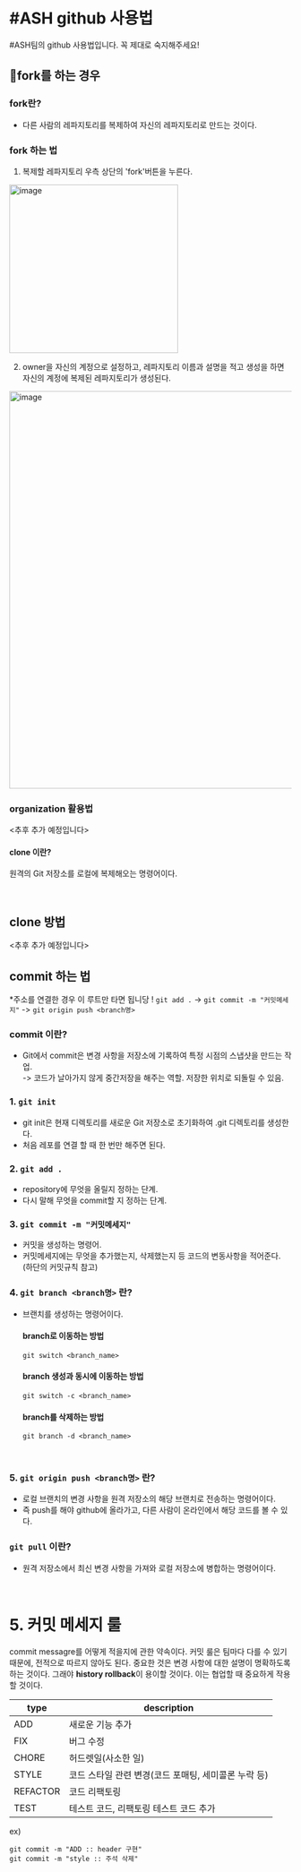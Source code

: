 # #ASH github 사용법
#ASH팀의 github 사용법입니다. 꼭 제대로 숙지해주세요!

## 🍴fork를 하는 경우

### fork란?
- 다른 사람의 레파지토리를 복제하여 자신의 레파지토리로 만드는 것이다.

### fork 하는 법
1. 복제할 레파지토리 우측 상단의 'fork'버튼을 누른다.
<img width="301" alt="image" src="https://github.com/ASHBROWNS/README/assets/128370710/f6d83fab-6226-4e69-86a5-298714a58add">


2. owner을 자신의 계정으로 설정하고, 레파지토리 이름과 설명을 적고 생성을 하면 자신의 계정에 복제된 레파지토리가 생성된다.
<img width="710" alt="image" src="https://github.com/ASHBROWNS/README/assets/128370710/a0077b7e-bfbc-4adc-aa5d-98163007b17f">


### organization 활용법

<추후 추가 예정입니다>

#### clone 이란?
원격의 Git 저장소를 로컬에 복제해오는 명령어이다.

<br/>

## clone 방법
<추후 추가 예정입니다>


## commit 하는 법
*주소를 연결한 경우 이 루트만 타면 됩니당 !
`git add .` -> `git commit -m "커밋메세지"` -> `git origin push <branch명>`

### commit 이란?
- Git에서 commit은 변경 사항을 저장소에 기록하여 특정 시점의 스냅샷을 만드는 작업. <br />
  -> 코드가 날아가지 않게 중간저장을 해주는 역할. 저장한 위치로 되돌릴 수 있음.

### 1. `git init`
- git init은 현재 디렉토리를 새로운 Git 저장소로 초기화하여 .git 디렉토리를 생성한다.
- 처음 레포를 연결 할 때 한 번만 해주면 된다.

### 2. `git add .`
- repository에 무엇을 올릴지 정하는 단계.
- 다시 말해 무엇을 commit할 지 정하는 단계.

### 3. `git commit -m "커밋메세지"`
- 커밋을 생성하는 명령어.
- 커밋메세지에는 무엇을 추가했는지, 삭제했는지 등 코드의 변동사항을 적어준다. (하단의 커밋규칙 참고)

### 4. `git branch <branch명>` 란?
- 브랜치를 생성하는 명령어이다.
  #### branch로 이동하는 방법
  `git switch <branch_name>`
  #### branch 생성과 동시에 이동하는 방법
  `git switch -c <branch_name>`
  #### branch를 삭제하는 방법
  `git branch -d <branch_name>`
<br/>

### 5. `git origin push <branch명>` 란?
- 로컬 브랜치의 변경 사항을 원격 저장소의 해당 브랜치로 전송하는 명령어이다.
- 즉 push를 해야 github에 올라가고, 다른 사람이 온라인에서 해당 코드를 볼 수 있다.

### `git pull` 이란?<br />
- 원격 저장소에서 최신 변경 사항을 가져와 로컬 저장소에 병합하는 명령어이다.

<br />

# 5. 커밋 메세지 룰
commit messagre를 어떻게 적을지에 관한 약속이다. 커밋 룰은 팀마다 다를 수 있기 때문에, 전적으로 따르지 않아도 된다. 중요한 것은 변경 사항에 대한 설명이 명확하도록 하는 것이다. 그래야 **history rollback**이 용이할 것이다. 이는 협업할 때 중요하게 작용할 것이다.

| type | description |
| --- | --- |
| ADD | 새로운 기능 추가 |
| FIX | 버그 수정 |
| CHORE | 허드렛일(사소한 일) |
| STYLE | 코드 스타일 관련 변경(코드 포매팅, 세미콜론 누락 등) |
| REFACTOR | 코드 리팩토링 |
| TEST | 테스트 코드, 리팩토링 테스트 코드 추가 |

ex)

```
git commit -m "ADD :: header 구현"
git commit -m "style :: 주석 삭제"
```

<br/>

